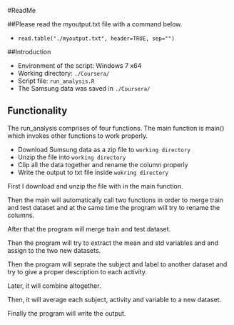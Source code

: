 #ReadMe

##Please read the myoutput.txt file with a command below.
* `read.table("./myoutput.txt", header=TRUE, sep="")`

##Introduction
* Environment of the script: Windows 7 x64
* Working directory: `./Coursera/`
* Script file: `run_analysis.R`
* The Samsung data was saved in `./Coursera/`

## Functionality
The run_analysis comprises of four functions. The main function is main()
which invokes other functions to work properly.

* Download Sumsung data as a zip file to `working directory`
* Unzip the file into `working directory`
* Clip all the data together and rename the column properly
* Write the output to txt file inside `wokring directory`

First I download and unzip the file with in the main function.

Then the main will automatically call two functions in order to merge train 
and test dataset and at the same time the program will try to rename the columns.

After that the program will merge train and test dataset.

Then the program will try to extract the mean and std variables and and assign to
the two new datasets.

Then the program will seprate the subject and label to another dataset and try to
give a proper description to each activity.

Later, it will combine altogether.

Then, it will average each subject, activity and variable to a new dataset.

Finally the program will write the output.